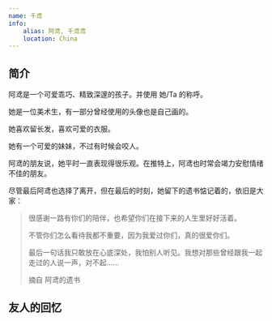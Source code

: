 ```yaml
---
name: 千鸢
info:
    alias: 阿鸢, 千鸢鸢
    location: China
---
```


## 简介

阿鸢是一个可爱乖巧、精致深邃的孩子。并使用 她/Ta 的称呼。

她是一位美术生，有一部分曾经使用的头像也是自己画的。

她喜欢留长发，喜欢可爱的衣服。

她有一个可爱的妹妹，不过有时候会咬人。

阿鸢的朋友说，她平时一直表现得很乐观。在推特上，阿鸢也时常会竭力安慰情绪不佳的朋友。

尽管最后阿鸢也选择了离开，但在最后的时刻，她留下的遗书惦记着的，依旧是大家：

> 很感谢一路有你们的陪伴，也希望你们在接下来的人生里好好活着。
> 
> 不管你们怎么看待我都不重要，因为我爱过你们，真的很爱你们。
>
> 最后一句话我只敢放在心底深处，我怕别人听见。我想对那些曾经跟我一起走过的人说一声，对不起……
> 
> 摘自 阿鸢的遗书 

## 友人的回忆

<!-- 沈奈昔：

阿鸢。。。
好后悔没一起玩，最终也没见到。当时和父母吵架，被各种侮辱。不被允许各种喜欢的东西。被逼着参加无用聚会。
一个顺女说“以后见不到的人（很难相互帮助的人）为什么还要见”。奈昔是觉得同类见面太难得了，就怕怎么被父母逼死了。可惜同城就有人这样。。。
会记住阿鸢说的“od是坏文明”
晚安 -->

